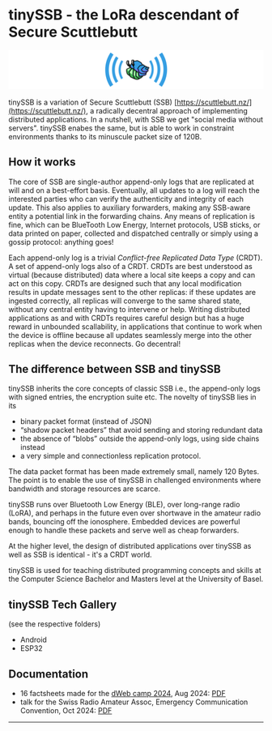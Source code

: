 # tinySSB - the LoRa descendant of Secure Scuttlebutt

![tinySSB logo](doc/_img/tinySSB-banner.png)

tinySSB is a variation of Secure Scuttlebutt (SSB)
[https://scuttlebutt.nz/](https://scuttlebutt.nz/), a radically
decentral approach of implementing distributed applications. In a
nutshell, with SSB we get "social media without servers".  tinySSB
enabes the same, but is able to work in constraint environments thanks
to its minuscule packet size of 120B.

## How it works

The core of SSB are single-author append-only logs that are replicated
at will and on a best-effort basis. Eventually, all updates to a log
will reach the interested parties who can verify the authenticity and
integrity of each update.  This also applies to auxiliary forwarders,
making any SSB-aware entity a potential link in the forwarding chains.
Any means of replication is fine, which can be BlueTooth Low Energy,
Internet protocols, USB sticks, or data printed on paper, collected
and dispatched centrally or simply using a gossip protocol: anything
goes!

Each append-only log is a trivial _Conflict-free Replicated Data Type_
(CRDT). A set of append-only logs also of a CRDT. CRDTs are best
understood as virtual (because distributed) data where a local site
keeps a copy and can act on this copy. CRDTs are designed such that
any local modification results in update messages sent to the other
replicas: if these updates are ingested correctly, all replicas will
converge to the same shared state, without any central entity having
to intervene or help. Writing distributed applications as and with
CRDTs requires careful design but has a huge reward in unbounded
scallability, in applications that continue to work when the device is
offline because all updates seamlessly merge into the other replicas
when the device reconnects. Go decentral!


## The difference between SSB and tinySSB

tinySSB inherits the core concepts of classic SSB i.e., the
append-only logs with signed entries, the encryption suite etc.  The
novelty of tinySSB lies in its

- binary packet format (instead of JSON)
- “shadow packet headers” that avoid sending and storing redundant data
- the absence of “blobs” outside the append-only logs, using side chains instead
- a very simple and connectionless replication protocol.

The data packet format has been made extremely small, namely 120
Bytes.  The point is to enable the use of tinySSB in challenged
environments where bandwidth and storage resources are scarce.

tinySSB runs over Bluetooth Low Energy (BLE), over long-range radio
(LoRA), and perhaps in the future even over shortwave in the amateur
radio bands, bouncing off the ionosphere. Embedded devices are
powerful enough to handle these packets and serve well as cheap
forwarders.

At the higher level, the design of distributed applications over
tinySSB as well as SSB is identical - it's a CRDT world.

tinySSB is used for teaching distributed programming concepts and
skills at the Computer Science Bachelor and Masters level at the
University of Basel.


## tinySSB Tech Gallery

(see the respective folders)

- Android
- ESP32



## Documentation

- 16 factsheets made for the [dWeb camp 2024](https://dwebcamp.org/), Aug 2024: [PDF](doc/tinySSB-factsheets-v2b.pdf)
- talk for the Swiss Radio Amateur Assoc, Emergency Communication Convention, Oct 2024: [PDF](doc/20241019-USKA-emcomm-tinySSB.pdf)

---
